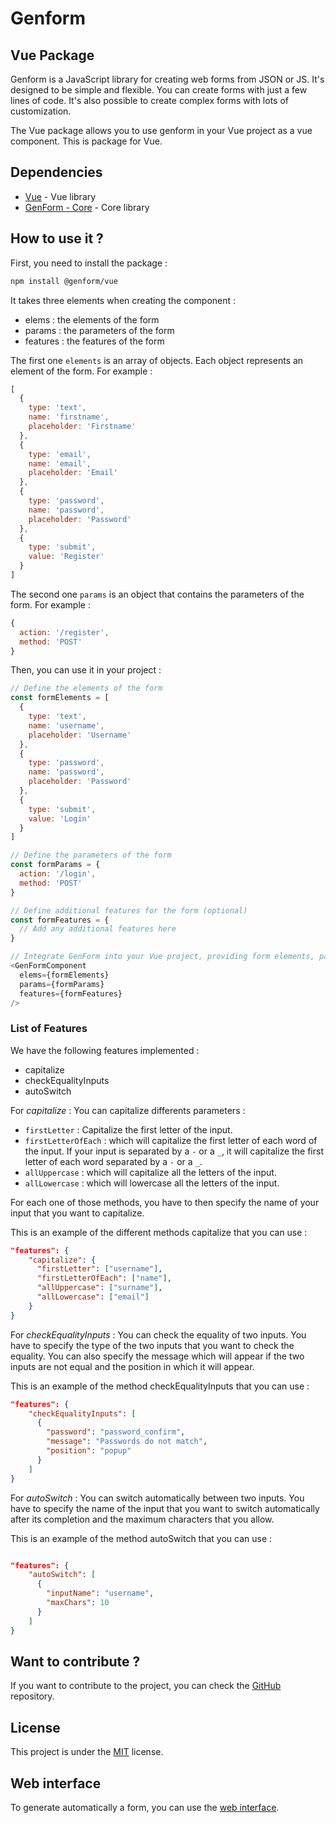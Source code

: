 # Genform

## Vue Package

Genform is a JavaScript library for creating web forms from JSON or JS. It's designed to be simple and flexible. You can create forms with just a few lines of code. It's also possible to create complex forms with lots of customization.

The Vue package allows you to use genform in your Vue project as a vue component. This is package for Vue.

## Dependencies

- [Vue](https://www.npmjs.com/package/vue) - Vue library
- [GenForm - Core](https://www.npmjs.com/package/@genform/core) - Core library

## How to use it ?

First, you need to install the package :

```bash
npm install @genform/vue
```

It takes three elements when creating the component :

- elems : the elements of the form
- params : the parameters of the form
- features : the features of the form

The first one `elements` is an array of objects. Each object represents an element of the form. For example :

```js
[
  {
    type: 'text',
    name: 'firstname',
    placeholder: 'Firstname'
  },
  {
    type: 'email',
    name: 'email',
    placeholder: 'Email'
  },
  {
    type: 'password',
    name: 'password',
    placeholder: 'Password'
  },
  {
    type: 'submit',
    value: 'Register'
  }
]
```

The second one `params` is an object that contains the parameters of the form. For example :

```js
{
  action: '/register',
  method: 'POST'
}
```

Then, you can use it in your project :

```js
// Define the elements of the form
const formElements = [
  {
    type: 'text',
    name: 'username',
    placeholder: 'Username'
  },
  {
    type: 'password',
    name: 'password',
    placeholder: 'Password'
  },
  {
    type: 'submit',
    value: 'Login'
  }
]
```

```js
// Define the parameters of the form
const formParams = {
  action: '/login',
  method: 'POST'
}
```

```js
// Define additional features for the form (optional)
const formFeatures = {
  // Add any additional features here
}
```

```js
// Integrate GenForm into your Vue project, providing form elements, parameters and optional functionality as prop
<GenFormComponent
  elems={formElements}
  params={formParams}
  features={formFeatures}
/>
```

### List of Features

We have the following features implemented :
- capitalize
- checkEqualityInputs
- autoSwitch

For *capitalize* :
You can capitalize differents parameters :
- `firstLetter` : Capitalize the first letter of the input.
- `firstLetterOfEach` : which will capitalize the first letter of each word of the input. If your input is separated by a `-` or a `_`, 
it will capitalize the first letter of each word separated by a `-` or a `_`.
- `allUppercase` : which will capitalize all the letters of the input.
- `allLowercase` : which will lowercase all the letters of the input.

For each one of those methods, you have to then specify the name of your input that you want to capitalize.

This is an example of the different methods capitalize that you can use :
```json
"features": {
    "capitalize": {
      "firstLetter": ["username"],
      "firstLetterOfEach": ["name"],
      "allUppercase": ["surname"],
      "allLowercase": ["email"]
    }
}
```

For *checkEqualityInputs* :
You can check the equality of two inputs. You have to specify the type of the two inputs that you want to check the equality.
You can also specify the message which will appear if the two inputs are not equal and the position in which it will appear.

This is an example of the method checkEqualityInputs that you can use :
```json
"features": {
    "checkEqualityInputs": [
      {
        "password": "password_confirm",
        "message": "Passwords do not match",
        "position": "popup"
      }
    ]
}
```

For *autoSwitch* :
You can switch automatically between two inputs. You have to specify the name of the input that you want to switch automatically after its completion and the maximum characters that you allow.

This is an example of the method autoSwitch that you can use :
```json

"features": {
    "autoSwitch": [
      {
        "inputName": "username",
        "maxChars": 10
      }
    ]
}
```

## Want to contribute ?

If you want to contribute to the project, you can check the [GitHub](https://github.com/GenForm/GenForm) repository.

## License

This project is under the [MIT](https://github.com/GenForm/GenForm/blob/main/LICENSE) license.

## Web interface

To generate automatically a form, you can use the [web interface](https://genform.github.io/GenForm-Web/).

